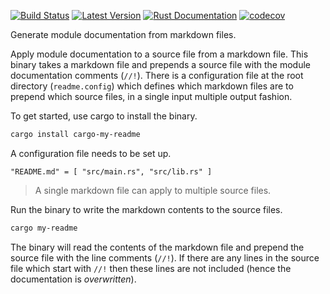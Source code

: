 [![Build Status](https://travis-ci.com/kurtlawrence/cargo-modoc.svg?branch=master)](https://travis-ci.com/kurtlawrence/cargo-modoc)
[![Latest Version](https://img.shields.io/crates/v/cargo-modoc.svg)](https://crates.io/crates/cargo-modoc)
[![Rust Documentation](https://img.shields.io/badge/api-rustdoc-blue.svg)](https://docs.rs/cargo-modoc)
[![codecov](https://codecov.io/gh/kurtlawrence/cargo-modoc/branch/master/graph/badge.svg)](https://codecov.io/gh/kurtlawrence/cargo-modoc)

Generate module documentation from markdown files.

Apply module documentation to a source file from a markdown file. This binary takes a markdown file and prepends a source file with the module documentation comments (`//!`). There is a configuration file at the root directory (`readme.config`) which defines which markdown files are to prepend which source files, in a single input multiple output fashion.

To get started, use cargo to install the binary.

```sh
cargo install cargo-my-readme
```

A configuration file needs to be set up.

```text
"README.md" = [ "src/main.rs", "src/lib.rs" ]
```

> A single markdown file can apply to multiple source files.

Run the binary to write the markdown contents to the source files.

```sh
cargo my-readme
```

The binary will read the contents of the markdown file and prepend the source file with the line comments (`//!`). If there are any lines in the source file which start with `//!` then these lines are not included (hence the documentation is _overwritten_).